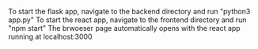 To start the flask app, navigate to the backend directory and run "python3 app.py"
To start the react app, navigate to the frontend directory and run "npm start"
The brwoeser page automatically opens with the react app running at localhost:3000
